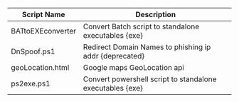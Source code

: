 <br />

|Script Name|Description
|---|---|
|BATtoEXEconverter|Convert Batch script to standalone executables {exe}|
|DnSpoof.ps1|Redirect Domain Names to phishing ip addr {deprecated}|
|geoLocation.html|Google maps GeoLocation api|
|ps2exe.ps1|Convert powershell script to standalone executables {exe}|
